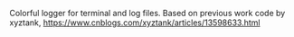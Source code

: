 Colorful logger for terminal and log files. Based on previous work code by xyztank, https://www.cnblogs.com/xyztank/articles/13598633.html